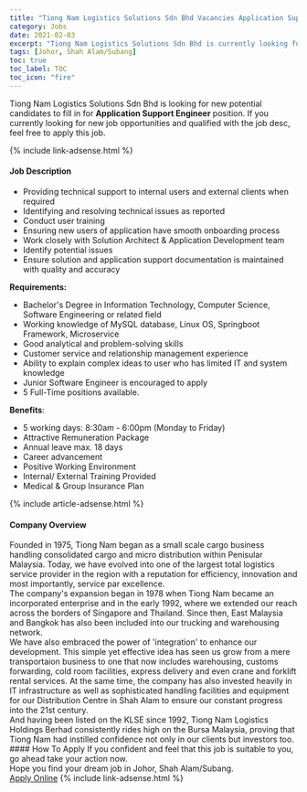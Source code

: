 ```yaml
---
title: "Tiong Nam Logistics Solutions Sdn Bhd Vacancies Application Support Engineer" 
category: Jobs 
date: 2021-02-03 
excerpt: "Tiong Nam Logistics Solutions Sdn Bhd is currently looking for suitable person to fill in the Application Support Engineer which positioned at Johor, Shah Alam/Subang" 
tags: [Johor, Shah Alam/Subang] 
toc: true 
toc_label: TOC 
toc_icon: "fire" 
--- 
```


<p>Tiong Nam Logistics Solutions Sdn Bhd is looking for new potential candidates to fill in for <b>Application Support Engineer</b> position. If you currently looking for new job opportunities and qualified with the job desc, feel free to apply this job.
</p>{% include link-adsense.html %} 
<div><div><h4>Job Description</h4></div><div><div><span><div><ul><li>Providing technical support to internal users and external clients when required</li><li>Identifying and resolving technical issues as reported</li><li>Conduct user training</li><li>Ensuring new users of application have smooth onboarding process</li><li>Work closely with Solution Architect &amp; Application Development team</li><li>Identify potential issues</li><li>Ensure solution and application support documentation is maintained with quality and accuracy</li></ul><div><strong>Requirements:</strong></div><ul><li>Bachelor's Degree in Information Technology, Computer Science, Software Engineering or related field</li><li>Working knowledge of MySQL database, Linux OS, Springboot Framework, Microservice</li><li>Good analytical and problem-solving skills</li><li>Customer service and relationship management experience</li><li>Ability to explain complex ideas to user who has limited IT and system knowledge</li><li>Junior Software Engineer is encouraged to apply</li><li>5 Full-Time positions available.</li></ul><div><strong>Benefits</strong>:</div><ul><li>5 working days: 8:30am - 6:00pm (Monday to Friday)</li><li>Attractive Remuneration Package</li><li>Annual leave max. 18 days</li><li>Career advancement</li><li>Positive Working Environment</li><li>Internal/ External Training Provided</li><li>Medical &amp; Group Insurance Plan</li></ul></div></span></div></div></div> 
{% include article-adsense.html %} 
<div><div><h4>Company Overview</h4></div><div><div><span><div><div>
	Founded in 1975, Tiong Nam began as a small scale cargo business handling consolidated cargo and micro distribution within Penisular Malaysia. Today, we have evolved into one of the largest total logistics service provider in the region with a reputation for efficiency, innovation and most importantly, service par excellence.</div>
<div>
	The company's expansion began in 1978 when Tiong Nam became an incorporated enterprise and in the early 1992, where we extended our reach across the borders of Singapore and Thailand. Since then, East Malaysia and Bangkok has also been included into our trucking and warehousing network.</div>
<div>
	We have also embraced the power of 'integration' to enhance our development. This simple yet effective idea has seen us grow from a mere transportaion business to one that now includes warehousing, customs forwarding, cold room facilities, express delivery and even crane and forklift rental services. At the same time, the company has also invested heavily in IT infrastructure as well as sophisticated handling facilities and equipment for our Distribution Centre in Shah Alam to ensure our constant progress into the 21st century.</div>
<div>
	And having been listed on the KLSE since 1992, Tiong Nam Logistics Holdings Berhad consistently rides high on the Bursa Malaysia, proving that Tiong Nam had instilled confidence not only in our clients but investors too.</div></div></span></div></div></div> 
#### How To Apply 
If you confident and feel that this job is suitable to you, go ahead take your action now. <br/> 
Hope you find your dream job in Johor, Shah Alam/Subang. <br/> 
<a href="https://www.jobstreet.com.my/en/job/application-support-engineer-4474831?jobId=jobstreet-my-job-4474831&sectionRank=22&token=0~98ccfcef-d5dc-46da-a614-43456cd66faf&fr=SRP%20View%20In%20New%20Ta" class="btn btn--info" target="_blank" rel="nofollow noopenner">Apply Online</a> 
{% include link-adsense.html %} 